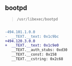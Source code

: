 ## bootpd

> `/usr/libexec/bootpd`

```diff

-494.101.1.0.0
-  __TEXT.__text: 0x1c9bc
+494.120.3.0.0
+  __TEXT.__text: 0x1c9e0
   __TEXT.__auth_stubs: 0xd30
   __TEXT.__const: 0x158
   __TEXT.__cstring: 0x2c68

```

